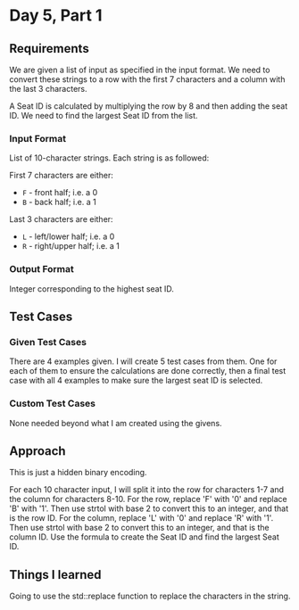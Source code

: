 # Day 5, Part 1 #

## Requirements ##

We are given a list of input as specified in the input format. We need to convert these strings to a row with the first 7 characters and a column with the last 3 characters.

A Seat ID is calculated by multiplying the row by 8 and then adding the seat ID. We need to find the largest Seat ID from the list.

### Input Format ###

List of 10-character strings. Each string is as followed:

First 7 characters are either:
* `F` - front half; i.e. a 0
* `B` - back half; i.e. a 1

Last 3 characters are either:
* `L` - left/lower half; i.e. a 0
* `R` - right/upper half; i.e. a 1

### Output Format ###

Integer corresponding to the highest seat ID.

## Test Cases ##

### Given Test Cases ###

There are 4 examples given. I will create 5 test cases from them. One for each of them to ensure the calculations are done correctly, then a final test case with all 4 examples to make sure the largest seat ID is selected.

### Custom Test Cases ###

None needed beyond what I am created using the givens.

## Approach ##

This is just a hidden binary encoding.

For each 10 character input, I will split it into the row for characters 1-7 and the column for characters 8-10.
For the row, replace 'F' with '0' and replace 'B' with '1'. Then use strtol with base 2 to convert this to an integer, and that is the row ID.
For the column, replace 'L' with '0' and replace 'R' with '1'. Then use strtol with base 2 to convert this to an integer, and that is the column ID.
Use the formula to create the Seat ID and find the largest Seat ID.

## Things I learned ##

Going to use the std::replace function to replace the characters in the string.

